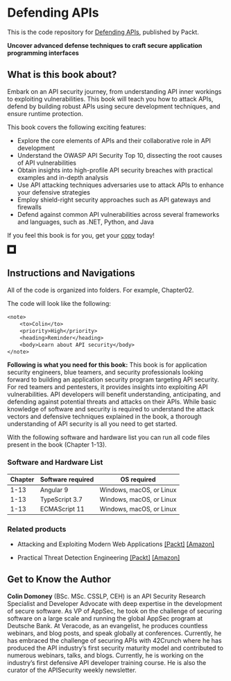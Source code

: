 # Defending APIs 

<a href="https://www.packtpub.com/product/defending-apis/9781804617120?utm_source=github&utm_medium=repository&utm_campaign="><img src="https://content.packt.com/B19030/cover_image_small.jpg" alt="" height="256px" align="right"></a>

This is the code repository for [Defending APIs](https://www.packtpub.com/product/defending-apis/9781804617120?utm_source=github&utm_medium=repository&utm_campaign=), published by Packt.

**Uncover advanced defense techniques to craft secure application programming interfaces**

## What is this book about?
Embark on an API security journey, from understanding API inner workings to exploiting vulnerabilities. This book will teach you how to attack APIs, defend by building robust APIs using secure development techniques, and ensure runtime protection.

This book covers the following exciting features:
* Explore the core elements of APIs and their collaborative role in API development
* Understand the OWASP API Security Top 10, dissecting the root causes of API vulnerabilities
* Obtain insights into high-profile API security breaches with practical examples and in-depth analysis
* Use API attacking techniques adversaries use to attack APIs to enhance your defensive strategies
* Employ shield-right security approaches such as API gateways and firewalls
* Defend against common API vulnerabilities across several frameworks and languages, such as .NET, Python, and Java

If you feel this book is for you, get your [copy](https://www.amazon.com/dp/1804617121) today!

<a href="https://www.packtpub.com/?utm_source=github&utm_medium=banner&utm_campaign=GitHubBanner"><img src="https://raw.githubusercontent.com/PacktPublishing/GitHub/master/GitHub.png" 
alt="https://www.packtpub.com/" border="5" /></a>

## Instructions and Navigations
All of the code is organized into folders. For example, Chapter02.

The code will look like the following:
```
<note>
	<to>Colin</to>
	<priority>High</priority>
	<heading>Reminder</heading>
	<body>Learn about API security</body>
</note>
```

**Following is what you need for this book:**
This book is for application security engineers, blue teamers, and security professionals looking forward to building an application security program targeting API security. For red teamers and pentesters, it provides insights into exploiting API vulnerabilities. API developers will benefit understanding, anticipating, and defending against potential threats and attacks on their APIs. While basic knowledge of software and security is required to understand the attack vectors and defensive techniques explained in the book, a thorough understanding of API security is all you need to get started.

With the following software and hardware list you can run all code files present in the book (Chapter 1-13).
### Software and Hardware List
| Chapter | Software required | OS required |
| -------- | ------------------------------------ | ----------------------------------- |
| 1-13 | Angular 9 | Windows, macOS, or Linux |
| 1-13 | TypeScript 3.7 | Windows, macOS, or Linux |
| 1-13 | ECMAScript 11 | Windows, macOS, or Linux |


### Related products
* Attacking and Exploiting Modern Web Applications [[Packt]](https://www.packtpub.com/product/attacking-and-exploiting-modern-web-applications/9781801816298?utm_source=github&utm_medium=repository&utm_campaign=9781801816298) [[Amazon]](https://www.amazon.com/dp/1801816298)

* Practical Threat Detection Engineering [[Packt]](https://www.packtpub.com/product/practical-threat-detection-engineering/9781801076715?utm_source=github&utm_medium=repository&utm_campaign=9781801076715) [[Amazon]](https://www.amazon.com/dp/1801076715)

## Get to Know the Author
**Colin Domoney**
(BSc. MSc. CSSLP, CEH) is an API Security Research Specialist and Developer Advocate with deep expertise in the development of secure software. As VP of AppSec, he took on the challenge of securing software on a large scale and running the global AppSec program at Deutsche Bank. At Veracode, as an evangelist, he produces countless webinars, and blog posts, and speak globally at conferences.
Currently, he has embraced the challenge of securing APIs with 42Crunch where he has produced the API industry&rsquo;s first security maturity model and contributed to numerous webinars, talks, and blogs. Currently, he is working on the industry&rsquo;s first defensive API developer training course. He is also the curator of the APISecurity weekly newsletter.
 
